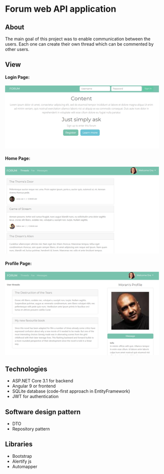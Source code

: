 # Forum web API application
## About
The main goal of this project was to enable communication between the users. Each one can create their own thread which can be commented by other users.

## View
#### Login Page:
![login page](screenshots/loginPage.PNG)
#### Home Page:
![home page](screenshots/homePage.PNG)
#### Profile Page:
![profile page](screenshots/profilePage.PNG)

## Technologies
- ASP.NET Core 3.1 for backend
- Angular 9 or frontend
- SQLite database (code-first approach in EntityFramework)
- JWT for authentication

## Software design pattern
- DTO
- Repository pattern

## Libraries
- Bootstrap
- Alertify js
- Automapper

